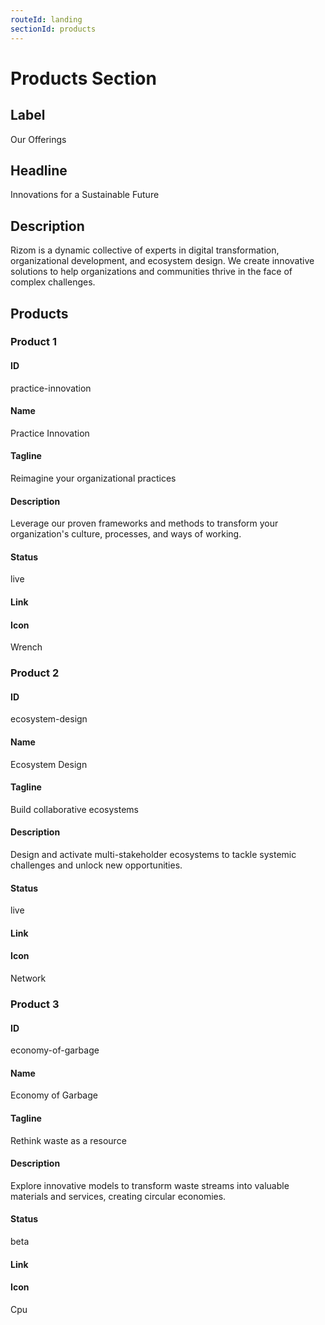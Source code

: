 ```yaml
---
routeId: landing
sectionId: products
---
```

# Products Section

## Label

Our Offerings

## Headline

Innovations for a Sustainable Future

## Description

Rizom is a dynamic collective of experts in digital transformation, organizational development, and ecosystem design. We create innovative solutions to help organizations and communities thrive in the face of complex challenges.

## Products

### Product 1

#### ID

practice-innovation

#### Name

Practice Innovation

#### Tagline

Reimagine your organizational practices

#### Description

Leverage our proven frameworks and methods to transform your organization's culture, processes, and ways of working.

#### Status

live

#### Link

#### Icon

Wrench

### Product 2

#### ID

ecosystem-design

#### Name

Ecosystem Design

#### Tagline

Build collaborative ecosystems

#### Description

Design and activate multi-stakeholder ecosystems to tackle systemic challenges and unlock new opportunities.

#### Status

live

#### Link

#### Icon

Network

### Product 3

#### ID

economy-of-garbage

#### Name

Economy of Garbage

#### Tagline

Rethink waste as a resource

#### Description

Explore innovative models to transform waste streams into valuable materials and services, creating circular economies.

#### Status

beta

#### Link

#### Icon

Cpu
